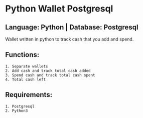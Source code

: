 # Python Wallet Postgresql

## Language: Python | Database: Postgresql

Wallet written in python to track cash that you add and spend. 

## Functions:
    1. Separate wallets 
    2. Add cash and track total cash added
    3. Spend cash and track total cash spent
    4. Total cash left

## Requirements:
    1. Postgresql
    2. Python3

